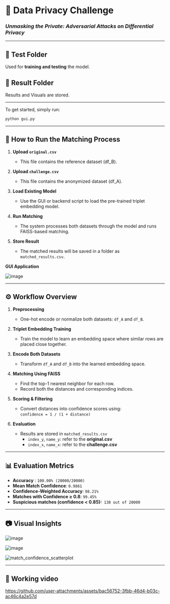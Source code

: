 # 🔐 Data Privacy Challenge  
### *Unmasking the Private: Adversarial Attacks on Differential Privacy*

---

## 📂 Test Folder  
Used for **training and testing** the model.

## 📂 Result Folder 
Results and Visuals are stored.

---
To get started, simply run:  
```bash
python gui.py
```

---

## 🚀 How to Run the Matching Process

1. **Upload `original.csv`**  
   - This file contains the reference dataset (df_B).

2. **Upload `challenge.csv`**  
   - This file contains the anonymized dataset (df_A).

3. **Load Existing Model**  
   - Use the GUI or backend script to load the pre-trained triplet embedding model.

4. **Run Matching**  
   - The system processes both datasets through the model and runs FAISS-based matching.

5. **Store Result**  
   - The matched results will be saved in a folder as `matched_results.csv`.

**GUI Application** 

![image](https://github.com/user-attachments/assets/dd654784-c5e9-460b-abb0-6e5f9acaaa3b)


---

## ⚙️ Workflow Overview

1. **Preprocessing**  
   - One-hot encode or normalize both datasets: `df_A` and `df_B`.

2. **Triplet Embedding Training**  
   - Train the model to learn an embedding space where similar rows are placed close together.

3. **Encode Both Datasets**  
   - Transform `df_A` and `df_B` into the learned embedding space.

4. **Matching Using FAISS**  
   - Find the top-1 nearest neighbor for each row.  
   - Record both the distances and corresponding indices.

5. **Scoring & Filtering**  
   - Convert distances into confidence scores using:  
     `confidence = 1 / (1 + distance)`

6. **Evaluation**  
   - Results are stored in `matched_results.csv`  
     - `index_y`, `name_y`: refer to the **original.csv**  
     - `index_x`, `name_x`: refer to the **challenge.csv**

---

## 📊 Evaluation Metrics

- **Accuracy** : `100.00% (20000/20000)`  
- **Mean Match Confidence**: `0.9861`  
- **Confidence-Weighted Accuracy**: `98.21%`  
- **Matches with Confidence ≥ 0.8**: `99.45%`
- **Suspicious matches (confidence < 0.85):**` 138 out of 20000`

---

## 📷 Visual Insights  

![image](https://github.com/user-attachments/assets/d0a169aa-eddb-4dfe-8887-c2daaf9ed937)

![image](https://github.com/user-attachments/assets/13fdf6e8-7b44-463e-a971-7c3bc7a7fb16)


![match_confidence_scatterplot](https://github.com/user-attachments/assets/76fe8ec3-3270-4a7d-a63e-7c79ef194b7c)



---
## 🎥 Working video



https://github.com/user-attachments/assets/bac56752-3fbb-46d4-b03c-ac46c4a2e57d

